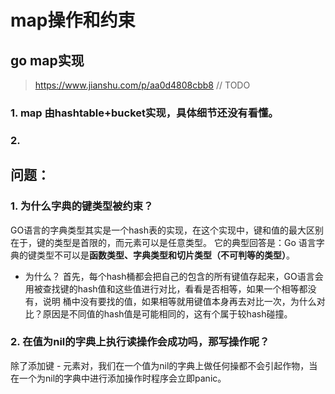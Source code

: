 # map操作和约束
## go map实现
> https://www.jianshu.com/p/aa0d4808cbb8
// TODO
### 1. map 由hashtable+bucket实现，具体细节还没有看懂。
### 2.  

## 问题：
### 1. 为什么字典的键类型被约束？
GO语言的字典类型其实是一个hash表的实现，在这个实现中，键和值的最大区别在于，键的类型是首限的，而元素可以是任意类型。
它的典型回答是：Go 语言字典的键类型不可以是**函数类型、字典类型和切片类型（不可判等的类型）**。
- 为什么？
首先，每个hash桶都会把自己的包含的所有键值存起来，GO语言会用被查找键的hash值和这些值进行对比，看看是否相等，如果一个相等都没有，说明
桶中没有要找的值，如果相等就用键值本身再去对比一次，为什么对比？原因是不同值的hash值是可能相同的，这有个属于较hash碰撞。

### 2. 在值为nil的字典上执行读操作会成功吗，那写操作呢？
除了添加键 - 元素对，我们在一个值为nil的字典上做任何操都不会引起作物，当在一个为nil的字典中进行添加操作时程序会立即panic。
